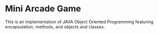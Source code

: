 # Mini Arcade Game

This is an implementation of JAVA Object Oriented Programming featuring encapsulation, methods, and objects and classes.
